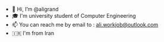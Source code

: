 - 👋 Hi, I’m @aligrand
- 🎓 I'm university student of Computer Engineering 
- 📫 You can reach me by email to : ali.workjob@outlook.com
- 🇮🇷  I'm from Iran
<!---
aligrand/aligrand is a ✨ special ✨ repository because its `README.md` (this file) appears on your GitHub profile.
You can click the Preview link to take a look at your changes.
--->
